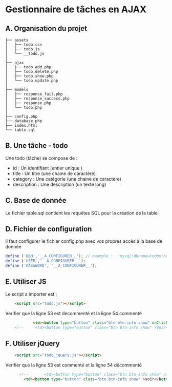 # Gestionnaire de tâches en AJAX

## A. Organisation du projet

```
├── assets
│   ├── todo.css
│   ├── todo.js
│   └── __todo.js
│ 
├── ajax
│   ├── todo.add.php
│   ├── todo.delete.php
│   ├── todo.show.php
│   └── todo.update.php
│
├── models
│   ├── response_fail.php
│   ├── response_success.php
│   ├── response.php
│   └── todo.php
│       
├── config.php
├── database.php
├── index.html
└── table.sql

```
## B. Une tâche - todo

Une todo (tâche) se compose de :

+ id : Un identifiant  (entier unique )
+ title : Un titre (une chaine de caractère)
+ category : Une catégorie (une chaine de caractère)
+ description : Une description  (un texte long)

## C. Base de donnée 

Le fichier table.sql contient les requêtes SQL pour la création de la table

## D. Fichier de configuration 

Il faut configurer le fichier config.php avec vos propres accès à la base de donnée

```php
define ('DBH','__A_CONFIGURER__'); // exemple :  'mysql:dbname=todos;host=localhost'
define ('USER','__A_CONFIGURER__');
define ('PASSWORD', '__A_CONFIGURER__');
```

## E. Utiliser JS 

Le script a importer est :

```html
    <script src="todo.js"></script>
```
Verifier que la ligne 53 est decommenté  et la ligne 54 commenté
```html
            <td><button type="button" class="btn btn-info show" onClick="showTodo(<?= $todo->id; ?>)">Voir</button></td> 
    <!--     <td><button type="button" class="btn btn-info show" >Voir</button></td> -->
```

## F. Utiliser jQuery 

```html
    <script src="todo_jquery.js"></script>
```
Verifier que la ligne 53 est commenté  et la ligne 54 décommenté
```html
      <!--       <td><button type="button" class="btn btn-info show" onClick="showTodo(< ?= $todo->id; ?>)">Voir</button></td>  -->
        <td><button type="button" class="btn btn-info show" >Voir</button></td> 
```
